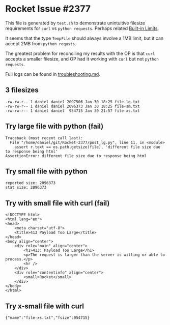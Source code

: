 # Rocket Issue #2377
This file is generated by `test.sh` to demonstrate unintuitive filesize requirements for `curl` vs `python requests`. Perhaps related [Built-in Limits](https://api.rocket.rs/v0.5-rc/rocket/data/struct.Limits.html#built-in-limits).

It seems that the type `TempFile` should always involve a 1MB limit, but it can accept 2MB from `python requsts`.

The greatest problem for reconciling my results with the OP is that `curl` accepts a smaller filesize, and OP had it working with `curl` but not `python requests`.


Full logs can be found in [troubleshooting.md](https://github.com/danielclough/Rocket-2377/blob/main/troubleshooting.md).

## 3 filesizes

```
-rw-rw-r-- 1 daniel daniel 2097506 Jan 30 18:25 file-lg.txt
-rw-rw-r-- 1 daniel daniel 2096373 Jan 30 18:25 file-sm.txt
-rw-rw-r-- 1 daniel daniel  954715 Jan 30 21:57 file-xs.txt
```

## Try large file with python (fail)

```
Traceback (most recent call last):
  File "/home/daniel/git/Rocket-2377/post_lg.py", line 11, in <module>
    assert r.text == os.path.getsize(file), 'different file size due to response being html'
AssertionError: different file size due to response being html
```

## Try small file with python

```
reported size: 2096373
stat size: 2096373
```

## Try with small file with curl (fail)

```
<!DOCTYPE html>
<html lang="en">
<head>
    <meta charset="utf-8">
    <title>413 Payload Too Large</title>
</head>
<body align="center">
    <div role="main" align="center">
        <h1>413: Payload Too Large</h1>
        <p>The request is larger than the server is willing or able to process.</p>
        <hr />
    </div>
    <div role="contentinfo" align="center">
        <small>Rocket</small>
    </div>
</body>
</html>
```


## Try x-small file with curl

```
{"name":"file-xs.txt","fsize":954715}
```
